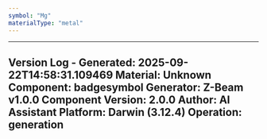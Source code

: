 ```yaml
---
symbol: "Mg"
materialType: "metal"
---
```


---
Version Log - Generated: 2025-09-22T14:58:31.109469
Material: Unknown
Component: badgesymbol
Generator: Z-Beam v1.0.0
Component Version: 2.0.0
Author: AI Assistant
Platform: Darwin (3.12.4)
Operation: generation
---